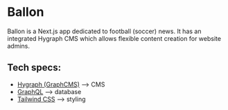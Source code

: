 # Ballon 

Ballon is a Next.js app dedicated to football (soccer) news. It has an integrated Hygraph CMS which allows flexible content creation for website admins.

## Tech specs:

- [Hygraph (GraphCMS)](https://hygraph.com/) --> CMS
- [GraphQL](https://graphql.org/) --> database
- [Tailwind CSS](https://tailwindcss.com/) --> styling
